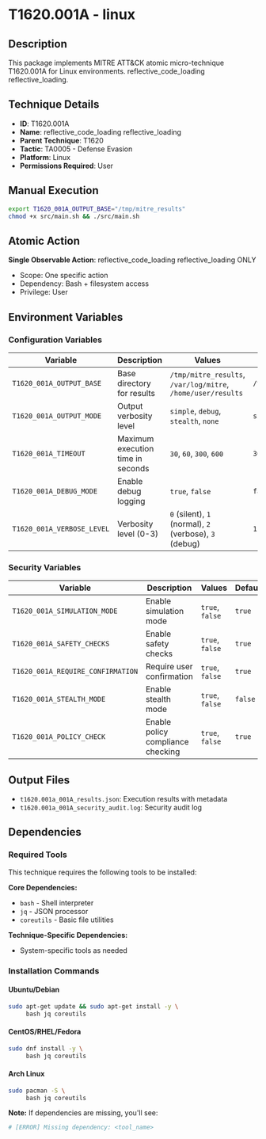 # T1620.001A - linux

## Description
This package implements MITRE ATT&CK atomic micro-technique T1620.001A for Linux environments. reflective_code_loading reflective_loading.

## Technique Details
- **ID**: T1620.001A
- **Name**: reflective_code_loading reflective_loading
- **Parent Technique**: T1620
- **Tactic**: TA0005 - Defense Evasion
- **Platform**: Linux
- **Permissions Required**: User

## Manual Execution
```bash
export T1620_001A_OUTPUT_BASE="/tmp/mitre_results"
chmod +x src/main.sh && ./src/main.sh
```

## Atomic Action
**Single Observable Action**: reflective_code_loading reflective_loading ONLY
- Scope: One specific action
- Dependency: Bash + filesystem access
- Privilege: User

## Environment Variables

### Configuration Variables
| Variable | Description | Values | Default | Required |
|----------|-------------|---------|---------|----------|
| `T1620_001A_OUTPUT_BASE` | Base directory for results | `/tmp/mitre_results`, `/var/log/mitre`, `/home/user/results` | `/tmp/mitre_results` | Yes |
| `T1620_001A_OUTPUT_MODE` | Output verbosity level | `simple`, `debug`, `stealth`, `none` | `simple` | No |
| `T1620_001A_TIMEOUT` | Maximum execution time in seconds | `30`, `60`, `300`, `600` | `300` | No |
| `T1620_001A_DEBUG_MODE` | Enable debug logging | `true`, `false` | `false` | No |
| `T1620_001A_VERBOSE_LEVEL` | Verbosity level (0-3) | `0` (silent), `1` (normal), `2` (verbose), `3` (debug) | `1` | No |

### Security Variables
| Variable | Description | Values | Default | Required |
|----------|-------------|---------|---------|----------|
| `T1620_001A_SIMULATION_MODE` | Enable simulation mode | `true`, `false` | `true` | No |
| `T1620_001A_SAFETY_CHECKS` | Enable safety checks | `true`, `false` | `true` | No |
| `T1620_001A_REQUIRE_CONFIRMATION` | Require user confirmation | `true`, `false` | `true` | No |
| `T1620_001A_STEALTH_MODE` | Enable stealth mode | `true`, `false` | `false` | No |
| `T1620_001A_POLICY_CHECK` | Enable policy compliance checking | `true`, `false` | `true` | No |

## Output Files
- `t1620.001a_001A_results.json`: Execution results with metadata
- `t1620.001a_001A_security_audit.log`: Security audit log

## Dependencies

### Required Tools
This technique requires the following tools to be installed:

**Core Dependencies:**
- `bash` - Shell interpreter
- `jq` - JSON processor
- `coreutils` - Basic file utilities

**Technique-Specific Dependencies:**
- System-specific tools as needed

### Installation Commands

#### Ubuntu/Debian
```bash
sudo apt-get update && sudo apt-get install -y \
     bash jq coreutils
```

#### CentOS/RHEL/Fedora
```bash
sudo dnf install -y \
     bash jq coreutils
```

#### Arch Linux
```bash
sudo pacman -S \
     bash jq coreutils
```

**Note:** If dependencies are missing, you'll see:
```bash
# [ERROR] Missing dependency: <tool_name>
```

